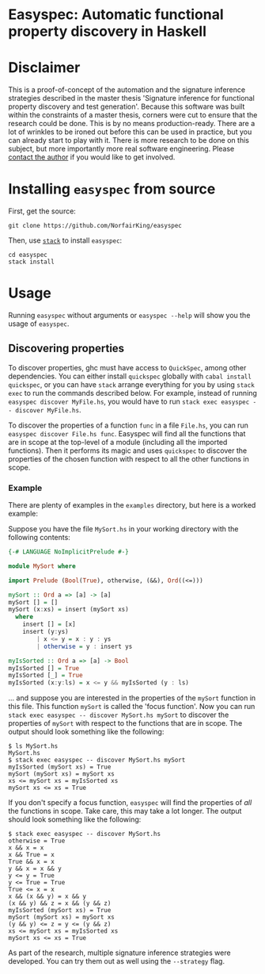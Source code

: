 Easyspec: Automatic functional property discovery in Haskell
============================================================


# Disclaimer

This is a proof-of-concept of the automation and the signature inference strategies described in the master thesis 'Signature inference for functional property discovery and test generation'.
Because this software was built within the constraints of a master thesis, corners were cut to ensure that the research could be done.
This is by no means production-ready.
There are a lot of wrinkles to be ironed out before this can be used in practice, but you can already start to play with it.
There is more research to be done on this subject, but more importantly more real software engineering.
Please [contact the author](https://cs-syd.eu/contact) if you would like to get involved.

# Installing `easyspec` from source

First, get the source:

``` shell
git clone https://github.com/NorfairKing/easyspec
```

Then, use [`stack`](https://haskellstack.org/) to install `easyspec`:

``` shell
cd easyspec
stack install
```

# Usage

Running `easyspec` without arguments or `easyspec --help` will show you the usage of `easyspec`.

## Discovering properties

To discover properties, ghc must have access to `QuickSpec`, among other dependencies.
You can either install `quickspec` globally with `cabal install quickspec`, or you can have `stack` arrange everything for you by using `stack exec` to run the commands described below.
For example, instead of running `easyspec discover MyFile.hs`, you would have to run `stack exec easyspec -- discover MyFile.hs`.

To discover the properties of a function `func` in a file `File.hs`, you can run `easyspec discover File.hs func`.
Easyspec will find all the functions that are in scope at the top-level of a module (including all the imported functions).
Then it performs its magic and uses `quickspec` to discover the properties of the chosen function with respect to all the other functions in scope.

### Example

There are plenty of examples in the `examples` directory, but here is a worked example:

Suppose you have the file `MySort.hs` in your working directory with the following contents:

``` Haskell
{-# LANGUAGE NoImplicitPrelude #-}

module MySort where

import Prelude (Bool(True), otherwise, (&&), Ord((<=)))

mySort :: Ord a => [a] -> [a]
mySort [] = []
mySort (x:xs) = insert (mySort xs)
  where
    insert [] = [x]
    insert (y:ys)
        | x <= y = x : y : ys
        | otherwise = y : insert ys

myIsSorted :: Ord a => [a] -> Bool
myIsSorted [] = True
myIsSorted [_] = True
myIsSorted (x:y:ls) = x <= y && myIsSorted (y : ls)
```

... and suppose you are interested in the properties of the `mySort` function in this file.
This function `mySort` is called the 'focus function'.
Now you can run `stack exec easyspec -- discover MySort.hs mySort` to discover the properties of `mySort` with respect to the functions that are in scope.
The output should look something like the following:

``` shell
$ ls MySort.hs 
MySort.hs
$ stack exec easyspec -- discover MySort.hs mySort
myIsSorted (mySort xs) = True
mySort (mySort xs) = mySort xs
xs <= mySort xs = myIsSorted xs
mySort xs <= xs = True
```

If you don't specify a focus function, `easyspec` will find the properties of _all_ the functions in scope.
Take care, this may take a lot longer.
The output should look something like the following:

``` shell
$ stack exec easyspec -- discover MySort.hs      
otherwise = True
x && x = x
x && True = x
True && x = x
y && x = x && y
y <= y = True
y <= True = True
True <= x = x
x && (x && y) = x && y
(x && y) && z = x && (y && z)
myIsSorted (mySort xs) = True
mySort (mySort xs) = mySort xs
(y && y) <= z = y <= (y && z)
xs <= mySort xs = myIsSorted xs
mySort xs <= xs = True
```

As part of the research, multiple signature inference strategies were developed.
You can try them out as well using the `--strategy` flag.
